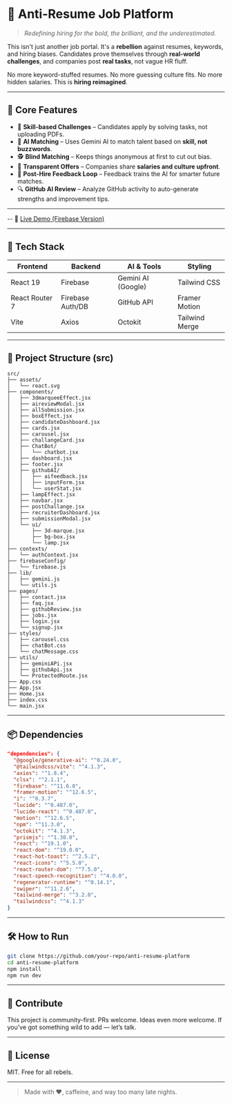 # 🚀 Anti-Resume Job Platform

> *Redefining hiring for the bold, the brilliant, and the underestimated.*

This isn't just another job portal. It's a **rebellion** against resumes, keywords, and hiring biases. Candidates prove themselves through **real-world challenges**, and companies post **real tasks**, not vague HR fluff.

No more keyword-stuffed resumes. No more guessing culture fits. No more hidden salaries. This is **hiring reimagined**.

---

## 🧠 Core Features

- 🎯 **Skill-based Challenges** – Candidates apply by solving tasks, not uploading PDFs.
- 🤖 **AI Matching** – Uses Gemini AI to match talent based on **skill, not buzzwords**.
- 🕵️ **Blind Matching** – Keeps things anonymous at first to cut out bias.
- 💸 **Transparent Offers** – Companies share **salaries and culture upfront**.
- 🔁 **Post-Hire Feedback Loop** – Feedback trains the AI for smarter future matches.
- 🔍 **GitHub AI Review** – Analyze GitHub activity to auto-generate strengths and improvement tips.

---

-- 🚀 [Live Demo (Firebase Version)](https://cilio.netlify.app/)

---


## 🧱 Tech Stack

| Frontend        | Backend         | AI & Tools        | Styling         |
|----------------|------------------|-------------------|-----------------|
| React 19       | Firebase         | Gemini AI (Google) | Tailwind CSS    |
| React Router 7 | Firebase Auth/DB | GitHub API        | Framer Motion   |
| Vite           | Axios            | Octokit           | Tailwind Merge  |

---

## 📁 Project Structure (src)

```
src/
├── assets/
│   └── react.svg
├── components/
│   ├── 3dmarqueeEffect.jsx
│   ├── aireviewModal.jsx
│   ├── allSubmission.jsx
│   ├── boxEffect.jsx
│   ├── candidateDashboard.jsx
│   ├── cards.jsx
│   ├── carousel.jsx
│   ├── challangeCard.jsx
│   ├── ChatBot/
│   │   └── chatbot.jsx
│   ├── dashboard.jsx
│   ├── footer.jsx
│   ├── githubAI/
│   │   ├── aifeedback.jsx
│   │   ├── inputForm.jsx
│   │   └── userStat.jsx
│   ├── lampEffect.jsx
│   ├── navbar.jsx
│   ├── postChallange.jsx
│   ├── recruiterDashboard.jsx
│   ├── submissionModal.jsx
│   └── ui/
│       ├── 3d-marque.jsx
│       ├── bg-box.jsx
│       └── lamp.jsx
├── contexts/
│   └── authContext.jsx
├── firebaseConfig/
│   └── firebase.js
├── lib/
│   ├── gemini.js
│   └── utils.js
├── pages/
│   ├── contact.jsx
│   ├── faq.jsx
│   ├── githubReview.jsx
│   ├── jobs.jsx
│   ├── login.jsx
│   └── signup.jsx
├── styles/
│   ├── carousel.css
│   ├── chatBot.css
│   └── chatMessage.css
├── utils/
│   ├── geminiAPi.jsx
│   ├── githubApi.jsx
│   └── ProtectedRoute.jsx
├── App.css
├── App.jsx
├── Home.jsx
├── index.css
└── main.jsx
```

---

## 📦 Dependencies

```json
"dependencies": {
  "@google/generative-ai": "^0.24.0",
  "@tailwindcss/vite": "^4.1.3",
  "axios": "^1.8.4",
  "clsx": "^2.1.1",
  "firebase": "^11.6.0",
  "framer-motion": "^12.6.5",
  "i": "^0.3.7",
  "lucide": "^0.487.0",
  "lucide-react": "^0.487.0",
  "motion": "^12.6.5",
  "npm": "^11.3.0",
  "octokit": "^4.1.3",
  "prismjs": "^1.30.0",
  "react": "^19.1.0",
  "react-dom": "^19.0.0",
  "react-hot-toast": "^2.5.2",
  "react-icons": "^5.5.0",
  "react-router-dom": "^7.5.0",
  "react-speech-recognition": "^4.0.0",
  "regenerator-runtime": "^0.14.1",
  "swiper": "^11.2.6",
  "tailwind-merge": "^3.2.0",
  "tailwindcss": "^4.1.3"
}
```

---

## 🛠 How to Run

```bash
git clone https://github.com/your-repo/anti-resume-platform
cd anti-resume-platform
npm install
npm run dev
```

---

## 🙌 Contribute

This project is community-first. PRs welcome. Ideas even more welcome. If you’ve got something wild to add — let’s talk.

---

## 📜 License

MIT. Free for all rebels.

---

> Made with ❤️, caffeine, and way too many late nights.

